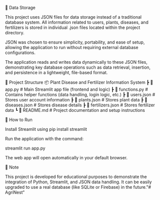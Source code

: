 💾 Data Storage

This project uses JSON files for data storage instead of a traditional database system.
All information related to users, plants, diseases, and fertilizers is stored in individual .json files located within the project directory.

JSON was chosen to ensure simplicity, portability, and ease of setup, allowing the application to run without requiring external database configurations.

The application reads and writes data dynamically to these JSON files, demonstrating key database operations such as data retrieval, insertion, and persistence in a lightweight, file-based format.

📁 Project Structure
📦 Plant Disease and Fertilizer Information System
┣ 📜 app.py                  # Main Streamlit app file (frontend and logic)
┣ 📜 functions.py            # Contains helper functions (data handling, login logic, etc.)
┣ 📜 users.json              # Stores user account information
┣ 📜 plants.json             # Stores plant data
┣ 📜 diseases.json           # Stores disease details
┣ 📜 fertilizers.json        # Stores fertilizer data
┗ 📜 README.md               # Project documentation and setup instructions

🚀 How to Run

Install Streamlit using pip install streamlit

Run the application with the command:

streamlit run app.py


The web app will open automatically in your default browser.

🧠 Note

This project is developed for educational purposes to demonstrate the integration of Python, Streamlit, and JSON data handling.
It can be easily upgraded to use a real database (like SQLite or Firebase) in the future."# AgriNest" 
